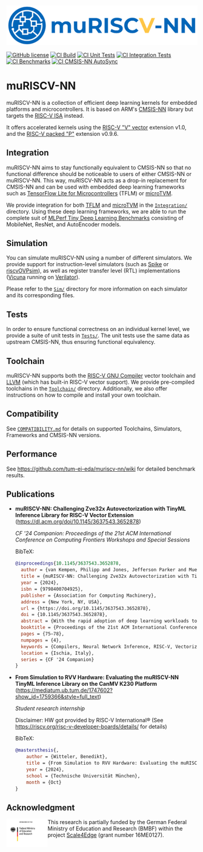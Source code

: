 <p align="center">
  <img width="800" src="./muriscv_nn_badge.png">
</p>

[![GitHub license](https://img.shields.io/github/license/tum-ei-eda/mlonmcu.svg)](https://github.com/tum-ei-eda/mlonmcu/blob/main/LICENSE)
[![CI Build](https://github.com/tum-ei-eda/muriscv-nn/actions/workflows/build.yml/badge.svg)](https://github.com/tum-ei-eda/muriscv-nn/actions/workflows/build.yml)
[![CI Unit Tests](https://github.com/tum-ei-eda/muriscv-nn/actions/workflows/unit_tests.yml/badge.svg)](https://github.com/tum-ei-eda/muriscv-nn/actions/workflows/unit_tests.yml)
[![CI Integration Tests](https://github.com/tum-ei-eda/muriscv-nn/actions/workflows/integration_tests.yml/badge.svg)](https://github.com/tum-ei-eda/muriscv-nn/actions/workflows/integration_tests.yml)
[![CI Benchmarks](https://github.com/tum-ei-eda/muriscv-nn/actions/workflows/benchmark_test.yml/badge.svg)](https://github.com/tum-ei-eda/muriscv-nn/actions/workflows/benchmark_test.yml)
[![CI CMSIS-NN AutoSync](https://github.com/tum-ei-eda/muriscv-nn/actions/workflows/sync_with_cmsis.yml/badge.svg)](https://github.com/tum-ei-eda/muriscv-nn/actions/workflows/sync_with_cmsis.yml)


# muRISCV-NN
muRISCV-NN is a collection of efficient deep learning kernels for embedded platforms and microcontrollers. It is based on ARM's [CMSIS-NN](https://github.com/ARM-software/CMSIS_5/tree/develop/CMSIS/NN) library but targets the [RISC-V ISA](https://en.wikipedia.org/wiki/RISC-V) instead.

It offers accelerated kernels using the [RISC-V "V" vector](https://github.com/riscv/riscv-v-spec) extension v1.0, and the [RISC-V packed "P"](https://github.com/riscv/riscv-p-spec) extension v0.9.6.

## Integration
muRISCV-NN aims to stay functionally equivalent to CMSIS-NN so that no functional difference should be noticeable to users of either CMSIS-NN or muRISCV-NN. This way, muRISCV-NN acts as a drop-in replacement for CMSIS-NN and can be used with embedded deep learning frameworks such as [TensorFlow Lite for Microcontrollers](https://github.com/tensorflow/tflite-micro) (TFLM) or [microTVM](https://github.com/apache/tvm).

We provide integration for both [TFLM](./Integration/tflm) and [microTVM](./Integration/tvm) in the [`Integration/`](./Integration) directory. Using these deep learning frameworks, we are able to run the complete suit of [MLPerf Tiny Deep Learning Benchmarks](https://github.com/mlcommons/tiny) consisting of MobileNet, ResNet, and AutoEncoder models.

## Simulation
You can simulate muRISCV-NN using a number of different simulators. We provide support for instruction-level simulators (such as [Spike](https://github.com/riscv-software-src/riscv-isa-sim) or [riscvOVPsim](https://github.com/riscv-admin/riscv-ovpsim)), as well as register transfer level (RTL) implementations ([Vicuna](https://github.com/vproc/vicuna) running on [Verilator](https://github.com/verilator/verilator)).

Please refer to the [`Sim/`](./Sim) directory for more information on each simulator and its corresponding files.

## Tests
In order to ensure functional correctness on an individual kernel level, we provide a suite of unit tests in [`Tests/`](./Tests). The unit tests use the same data as upstream CMSIS-NN, thus ensuring functional equivalency.

## Toolchain
muRISCV-NN supports both the [RISC-V GNU Compiler](https://github.com/riscv-collab/riscv-gnu-toolchain) vector toolchain and [LLVM](https://llvm.org/) (which has built-in RISC-V vector support). We provide pre-compiled toolchains in the [`Toolchain/`](./Toolchain) directory. Additionally, we also offer instructions on how to compile and install your own toolchain.

## Compatibility

See [`COMPATIBILITY.md`](COMPATIBILITY.md) for details on supported Toolchains, Simulators, Frameworks and CMSIS-NN versions.

## Performance

See https://github.com/tum-ei-eda/muriscv-nn/wiki for detailed benchmark results.

## Publications

- **muRISCV-NN: Challenging Zve32x Autovectorization with TinyML Inference Library for RISC-V Vector Extension** (https://dl.acm.org/doi/10.1145/3637543.3652878)

  *CF '24 Companion: Proceedings of the 21st ACM International Conference on Computing Frontiers Workshops and Special Sessions*

  BibTeX:

  ```bibtex
  @inproceedings{10.1145/3637543.3652878,
    author = {van Kempen, Philipp and Jones, Jefferson Parker and Mueller-Gritschneder, Daniel and Schlichtmann, Ulf},
    title = {muRISCV-NN: Challenging Zve32x Autovectorization with TinyML Inference Library for RISC-V Vector Extension},
    year = {2024},
    isbn = {9798400704925},
    publisher = {Association for Computing Machinery},
    address = {New York, NY, USA},
    url = {https://doi.org/10.1145/3637543.3652878},
    doi = {10.1145/3637543.3652878},
    abstract = {With the rapid adoption of deep learning workloads to resource-constrained edge devices, efficient and data-parallel computing paradigms are becoming increasingly important. The RISC-V ISA provides a set of vector extensions featuring powerful data computation capabilities to accelerate deep learning workloads at the edge. However, the RISC-V ecosystem lacks a lightweight, open-source, and vendor-agnostic compute library to support these extensions on embedded platforms. After porting the existing ARM Cortex-M specific kernel implementation to the RISC-V vector ISA, we optimized the operator implementations to make the most out of the data-level parallelism provided by supported targets. In comparison to programs vectorized by LLVM's built-in auto-vectorizer, we see an up to 60\% advantage in runtime for convolutional models and large vectors while introducing less ROM overheads. Furthermore, muRISCV-NN integrates well with existing ML deployment frameworks, is bit-accurate to CMSIS-NN, and can, thus, be used as a drop-in replacement with minimal changes to the compilation flow.},
    booktitle = {Proceedings of the 21st ACM International Conference on Computing Frontiers Workshops and Special Sessions},
    pages = {75–78},
    numpages = {4},
    keywords = {Compilers, Neural Network Inference, RISC-V, Vectorization},
    location = {Ischia, Italy},
    series = {CF '24 Companion}
  }
  ```


- **From Simulation to RVV Hardware: Evaluating the muRISCV-NN TinyML Inference Library on the CanMV K230 Platform** (https://mediatum.ub.tum.de/1747602?show_id=1759366&style=full_text)

  *Student research internship*

  Disclaimer: HW got provided by RISC-V International® (See https://riscv.org/risc-v-developer-boards/details/ for details)

  BibTeX:

  ```bibtex
  @mastersthesis{,
	  author = {Witteler, Benedikt},
	  title = {From Simulation to RVV Hardware: Evaluating the muRISCV-NN TinyML Inference Library on the CanMV K230 Platform},
	  year = {2024},
	  school = {Technische Universität München},
	  month = {Oct}
  }
  ```


## Acknowledgment

<img src="./BMBF_gefoerdert_2017_en.jpg" alt="drawing" height="75" align="left" >

This research is partially funded by the German Federal Ministry of Education and Research (BMBF) within
the project [Scale4Edge](https://www.edacentrum.de/scale4edge/) (grant number 16ME0127).
